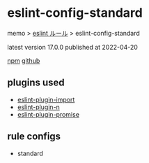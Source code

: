 # eslint-config-standard

memo > [eslint ルール](../index.md) > eslint-config-standard

latest version 17.0.0 published at 2022-04-20

[npm](https://www.npmjs.com/package/eslint-config-standard)
[github](https://github.com/standard/eslint-config-standard)

## plugins used

- [eslint-plugin-import](../eslint-plugin/import.md)
- [eslint-plugin-n](../eslint-plugin/n.md)
- [eslint-plugin-promise](../eslint-plugin/promise.md)

## rule configs

- standard
